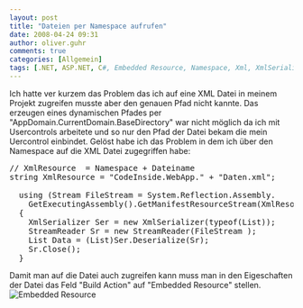 ```yaml
---
layout: post
title: "Dateien per Namespace aufrufen"
date: 2008-04-24 09:31
author: oliver.guhr
comments: true
categories: [Allgemein]
tags: [.NET, ASP.NET, C#, Embedded Resource, Namespace, Xml, XmlSerializer]
---
```

Ich hatte ver kurzem das Problem das ich auf eine XML Datei in meinem Projekt zugreifen musste aber den genauen Pfad nicht kannte. Das erzeugen eines dynamischen Pfades per "AppDomain.CurrentDomain.BaseDirectory" war nicht möglich da ich mit Usercontrols arbeitete und so nur den Pfad der Datei bekam die mein Uercontrol einbindet. 
Gelöst habe ich das Problem in dem ich über den Namespace auf die XML Datei zugegriffen habe:

<pre>
// XmlResource  = Namespace + Dateiname
string XmlResource = "CodeInside.WebApp." + "Daten.xml";

  using (Stream FileStream = System.Reflection.Assembly.
    GetExecutingAssembly().GetManifestResourceStream(XmlResource))
  {
    XmlSerializer Ser = new XmlSerializer(typeof(List<string>));
    StreamReader Sr = new StreamReader(FileStream );
    List<NameValue> Data = (List<string>)Ser.Deserialize(Sr);
    Sr.Close();              
  }
</pre>

Damit man auf die Datei auch zugreifen kann muss man in den Eigeschaften der Datei das Feld "Build Action" auf "Embedded Resource" stellen. 
<img src='{{BASE_PATH}}/assets/wp-images/xml.JPG' alt='Embedded Resource' />
